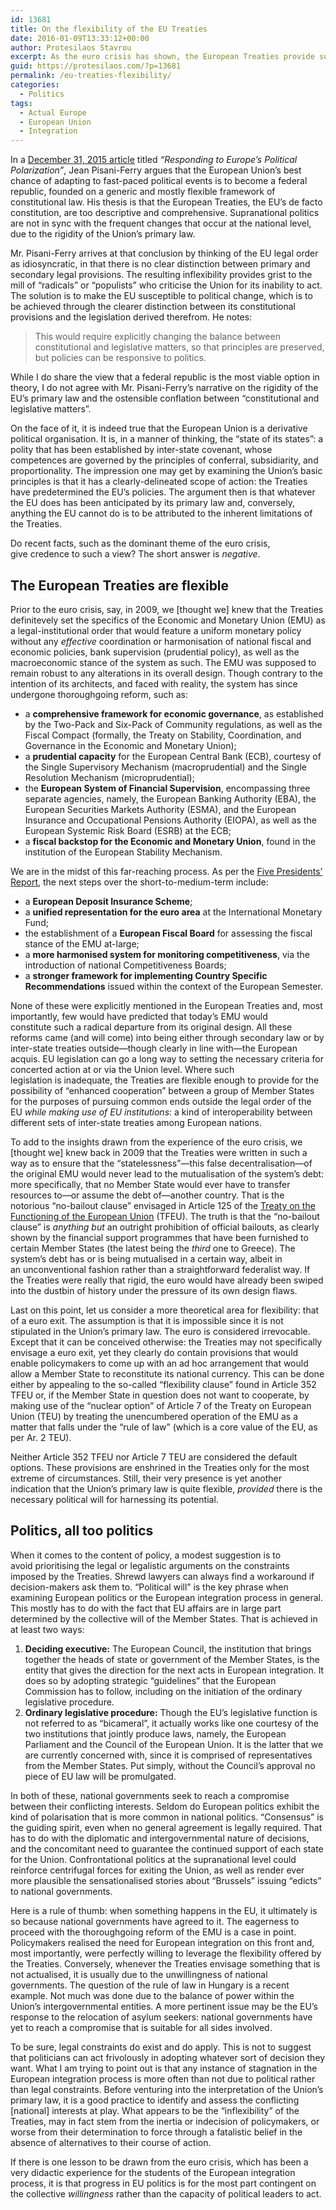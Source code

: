 ```yaml
---
id: 13681
title: On the flexibility of the EU Treaties
date: 2016-01-09T13:33:12+00:00
author: Protesilaos Stavrou
excerpt: As the euro crisis has shown, the European Treaties provide sufficient scope for flexibility. Any stagnation in the European integration process is more often than not due to political rather than legal constraints.
guid: https://protesilaos.com/?p=13681
permalink: /eu-treaties-flexibility/
categories:
  - Politics
tags:
  - Actual Europe
  - European Union
  - Integration
---
```

In a <a href="https://www.project-syndicate.org/commentary/europe-political-polarization-crisis-by-jean-pisani-ferry-2015-12" target="_blank">December 31, 2015 article</a> titled _&#8220;Responding to Europe&#8217;s Political Polarization&#8221;_, Jean Pisani-Ferry argues that the European Union&#8217;s best chance of adapting to fast-paced political events is to become a federal republic, founded on a generic and mostly flexible framework of constitutional law. His thesis is that the European Treaties, the EU&#8217;s de facto constitution, are too descriptive and comprehensive. Supranational politics are not in sync with the frequent changes that occur at the national level, due to the rigidity of the Union&#8217;s primary law.

Mr. Pisani-Ferry arrives at that conclusion by thinking of the EU legal order as idiosyncratic, in that there is no clear distinction between primary and secondary legal provisions. The resulting inflexibility provides grist to the mill of &#8220;radicals&#8221; or &#8220;populists&#8221; who criticise the Union for its inability to act. The solution is to make the EU susceptible to political change, which is to be achieved through the clearer distinction between its constitutional provisions and the legislation derived therefrom. He notes:

> This would require explicitly changing the balance between constitutional and legislative matters, so that principles are preserved, but policies can be responsive to politics.

While I do share the view that a federal republic is the most viable option in theory, I do not agree with Mr. Pisani-Ferry&#8217;s narrative on the rigidity of the EU&#8217;s primary law and the ostensible conflation between &#8220;constitutional and legislative matters&#8221;.

On the face of it, it is indeed true that the European Union is a derivative political organisation. It is, in a manner of thinking, the &#8220;state of its states&#8221;: a polity that has been established by inter-state covenant, whose competences are governed by the principles of conferral, subsidiarity, and proportionality. The impression one may get by examining the Union&#8217;s basic principles is that it has a clearly-delineated scope of action: the Treaties have predetermined the EU&#8217;s policies. The argument then is that whatever the EU does has been anticipated by its primary law and, conversely, anything the EU cannot do is to be attributed to the inherent limitations of the Treaties.

Do recent facts, such as the dominant theme of the euro crisis, give credence to such a view? The short answer is _negative_.

## The European Treaties are flexible

Prior to the euro crisis, say, in 2009, we [thought we] knew that the Treaties definitevely set the specifics of the Economic and Monetary Union (EMU) as a legal-institutional order that would feature a uniform monetary policy without any _effective_ coordination or harmonisation of national fiscal and economic policies, bank supervision (prudential policy), as well as the macroeconomic stance of the system as such. The EMU was supposed to remain robust to any alterations in its overall design. Though contrary to the intention of its architects, and faced with reality, the system has since undergone thoroughgoing reform, such as:

  * a **comprehensive framework for economic governance**, as established by the Two-Pack and Six-Pack of Community regulations, as well as the Fiscal Compact (formally, the Treaty on Stability, Coordination, and Governance in the Economic and Monetary Union);
  * a **prudential capacity** for the European Central Bank (ECB), courtesy of the Single Supervisory Mechanism (macroprudential) and the Single Resolution Mechanism (microprudential);
  * the **European System of Financial Supervision**, encompassing three separate agencies, namely, the European Banking Authority (EBA), the European Securities Markets Authority (ESMA), and the European Insurance and Occupational Pensions Authority (EIOPA), as well as the European Systemic Risk Board (ESRB) at the ECB;
  * a **fiscal backstop for the Economic and Monetary Union**, found in the institution of the European Stability Mechanism.

We are in the midst of this far-reaching process. As per the <a href="http://europa.eu/rapid/press-release_MEMO-15-5876_en.htm" target="_blank">Five Presidents&#8217; Report</a>, the next steps over the short-to-medium-term include:

  * a **European Deposit Insurance Scheme**;
  * a **unified representation for the euro area** at the International Monetary Fund;
  * the establishment of a **European Fiscal Board** for assessing the fiscal stance of the EMU at-large;
  * a **more harmonised system for monitoring competitiveness**, via the introduction of national Competitiveness Boards;
  * a **stronger framework for implementing Country Specific Recommendations** issued within the context of the European Semester.

None of these were explicitly mentioned in the European Treaties and, most importantly, few would have predicted that today&#8217;s EMU would constitute such a radical departure from its original design. All these reforms came (and will come) into being either through secondary law or by inter-state treaties outside—though clearly in line with—the European acquis. EU legislation can go a long way to setting the necessary criteria for concerted action at or via the Union level. Where such legislation is inadequate, the Treaties are flexible enough to provide for the possibility of &#8220;enhanced cooperation&#8221; between a group of Member States for the purposes of pursuing common ends outside the legal order of the EU _while making use of EU institutions_: a kind of interoperability between different sets of inter-state treaties among European nations.

To add to the insights drawn from the experience of the euro crisis, we [thought we] knew back in 2009 that the Treaties were written in such a way as to ensure that the &#8220;statelessness&#8221;—this false decentralisation—of the original EMU would never lead to the mutualisation of the system&#8217;s debt: more specifically, that no Member State would ever have to transfer resources to—or assume the debt of—another country. That is the notorious &#8220;no-bailout clause&#8221; envisaged in Article 125 of the <a href="http://eur-lex.europa.eu/legal-content/EN/TXT/?uri=celex%3A12012E%2FTXT" target="_blank">Treaty on the Functioning of the European Union</a> (TFEU). The truth is that the &#8220;no-bailout clause&#8221; is _anything but_ an outright prohibition of official bailouts, as clearly shown by the financial support programmes that have been furnished to certain Member States (the latest being the _third_ one to Greece). The system&#8217;s debt has or is being mutualised in a certain way, albeit in an unconventional fashion rather than a straightforward federalist way. If the Treaties were really that rigid, the euro would have already been swiped into the dustbin of history under the pressure of its own design flaws.

Last on this point, let us consider a more theoretical area for flexibility: that of a euro exit. The assumption is that it is impossible since it is not stipulated in the Union&#8217;s primary law. The euro is considered irrevocable. Except that it can be conceived otherwise: the Treaties may not specifically envisage a euro exit, yet they clearly do contain provisions that would enable policymakers to come up with an ad hoc arrangement that would allow a Member State to reconstitute its national currency. This can be done either by appealing to the so-called &#8220;flexibility clause&#8221; found in Article 352 TFEU or, if the Member State in question does not want to cooperate, by making use of the &#8220;nuclear option&#8221; of Article 7 of the Treaty on European Union (TEU) by treating the unencumbered operation of the EMU as a matter that falls under the &#8220;rule of law&#8221; (which is a core value of the EU, as per Ar. 2 TEU).

Neither Article 352 TFEU nor Article 7 TEU are considered the default options. These provisions are enshrined in the Treaties only for the most extreme of circumstances. Still, their very presence is yet another indication that the Union&#8217;s primary law is quite flexible, _provided_ there is the necessary political will for harnessing its potential.

## Politics, all too politics

When it comes to the content of policy, a modest suggestion is to avoid prioritising the legal or legalistic arguments on the constraints imposed by the Treaties. Shrewd lawyers can always find a workaround if decision-makers ask them to. &#8220;Political will&#8221; is the key phrase when examining European politics or the European integration process in general. This mostly has to do with the fact that EU affairs are in large part determined by the collective will of the Member States. That is achieved in at least two ways:

  1. **Deciding executive:** The European Council, the institution that brings together the heads of state or government of the Member States, is the entity that gives the direction for the next acts in European integration. It does so by adopting strategic &#8220;guidelines&#8221; that the European Commission has to follow, including on the initiation of the ordinary legislative procedure.
  2. **Ordinary legislative procedure:** Though the EU&#8217;s legislative function is not referred to as &#8220;bicameral&#8221;, it actually works like one courtesy of the two institutions that jointly produce laws, namely, the European Parliament and the Council of the European Union. It is the latter that we are currently concerned with, since it is comprised of representatives from the Member States. Put simply, without the Council&#8217;s approval no piece of EU law will be promulgated.

In both of these, national governments seek to reach a compromise between their conflicting interests. Seldom do European politics exhibit the kind of polarisation that is more common in national politics. &#8220;Consensus&#8221; is the guiding spirit, even when no general agreement is legally required. That has to do with the diplomatic and intergovernmental nature of decisions, and the concomitant need to guarantee the continued support of each state for the Union. Confrontational politics at the supranational level could reinforce centrifugal forces for exiting the Union, as well as render ever more plausible the sensationalised stories about &#8220;Brussels&#8221; issuing &#8220;edicts&#8221; to national governments.

Here is a rule of thumb: when something happens in the EU, it ultimately is so because national governments have agreed to it. The eagerness to proceed with the thoroughgoing reform of the EMU is a case in point. Policymakers realised the need for European integration on this front and, most importantly, were perfectly willing to leverage the flexibility offered by the Treaties. Conversely, whenever the Treaties envisage something that is not actualised, it is usually due to the unwillingness of national governments. The question of the rule of law in Hungary is a recent example. Not much was done due to the balance of power within the Union&#8217;s intergovernmental entities. A more pertinent issue may be the EU&#8217;s response to the relocation of asylum seekers: national governments have yet to reach a compromise that is suitable for all sides involved.

To be sure, legal constraints do exist and do apply. This is not to suggest that politicians can act frivolously in adopting whatever sort of decision they want. What I am trying to point out is that any instance of stagnation in the European integration process is more often than not due to political rather than legal constraints. Before venturing into the interpretation of the Union&#8217;s primary law, it is a good practice to identify and assess the conflicting [national] interests at play. What appears to be the &#8220;inflexibility&#8221; of the Treaties, may in fact stem from the inertia or indecision of policymakers, or worse from their determination to force through a fatalistic belief in the absence of alternatives to their course of action.

If there is one lesson to be drawn from the euro crisis, which has been a very didactic experience for the students of the European integration process, it is that progress in EU politics is for the most part contingent on the collective _willingness_ rather than the capacity of political leaders to act.
